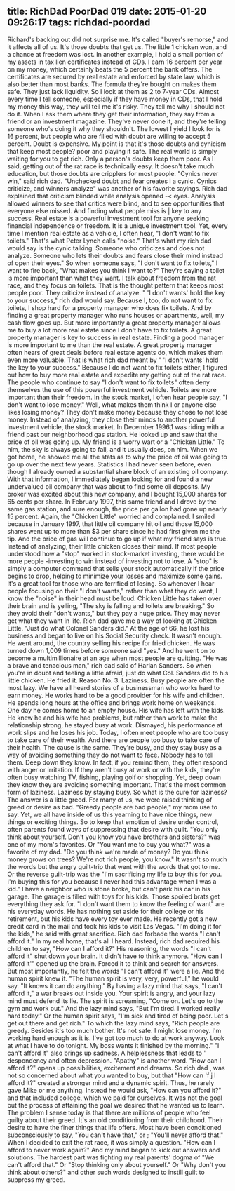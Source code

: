title: RichDad PoorDad 019
date: 2015-01-20 09:26:17
tags: richdad-poordad
---

Richard's backing out did not surprise me.  It's called "buyer's remorse," and it affects all of us. It's those doubts that get us. The little 1 chicken won, and a chance at freedom was lost.
In another example, I hold a small portion of my assets in tax lien certificates instead of CDs. I earn 16 percent per year on my money, which certainly beats the 5 percent the bank offers. The certificates are secured by real estate and enforced by state law, which is also better than most banks. The formula they're bought on makes them safe. They just lack liquidity. So I look at them as 2 to 7-year CDs. Almost every time I tell someone, especially if they have money in CDs, that I hold my money this way, they will tell me it's risky. They tell me why I should not do it. When I ask them where they get their information, they say from a friend or an investment magazine. They've never done it, and they're telling someone who's doing it why they shouldn't. The lowest I yield I look for is 16 percent, but people who are filled with doubt are willing to accept 5 percent. Doubt is expensive.
My point is that it's those doubts and cynicism that keep most people? poor and playing it safe. The real world is simply waiting for you to get rich.  Only a person's doubts keep them poor. As I said, getting out of the rat race is technically easy. It doesn't take much education, but those doubts are cripplers for most people.
"Cynics never win," said rich dad. "Unchecked doubt and fear creates i a cynic. Cynics criticize, and winners analyze" was another of his favorite sayings. Rich dad explained that criticism blinded while analysis opened -< eyes. Analysis allowed winners to see that critics were blind, and to see opportunities that everyone else missed. And finding what people miss is | key to any success.
Real estate is a powerful investment tool for anyone seeking financial independence or freedom. It is a unique investment tool. Yet, every time I mention real estate as a vehicle, I often hear, "I don't want to fix toilets." That's what Peter Lynch calls "noise." That's what my rich dad would say is the cynic talking. Someone who criticizes and does not
analyze. Someone who lets their doubts and fears close their mind instead of open their eyes."
So when someone says, "I don't want to fix toilets," I want to fire back, "What makes you think I want to?" They're saying a toilet is more important than what they want. I talk about freedom from the rat race, and they focus on toilets. That is the thought pattern that keeps most people poor. They criticize instead of analyze.
 " 'I don't wants' hold the key to your success," rich dad would say.
Because I, too, do not want to fix toilets, I shop hard for a property manager who does fix toilets. And by finding a great property manager who runs houses or apartments, well, my cash flow goes up. But more importantly a great property manager allows me to buy a lot more real estate since I don't have to fix toilets. A great property manager is key to success in real estate. Finding a good manager is more important to me than the real estate. A great property manager often hears of great deals before real estate agents do, which makes them even more valuable.
That is what rich dad meant by " 'I don't wants' hold the key to your success." Because I do not want to fix toilets either, I figured out how to buy more real estate and expedite my getting out of the rat race. The people who continue to say "I don't want to fix toilets" often deny themselves the use of this powerful investment vehicle. Toilets are more important than their freedom.
In the stock market, I often hear people say, "I don't want to lose money." Well, what makes them think I or anyone else likes losing money? They don't make money because they chose to not lose money. Instead of analyzing, they close their minds to another powerful investment vehicle, the stock market.
In December 1996,1 was riding with a friend past our neighborhood gas station. He looked up and saw that the price of oil was going up. My friend is a worry wart or a "Chicken Little." To him, the sky is always going to fall, and it usually does, on him.
When we got home, he showed me all the stats as to why the price of oil was going to go up over the next few years. Statistics I had never seen before, even though I already owned a substantial share block of an existing oil company. With that information, I immediately began looking for and found a new undervalued oil company that was about to find some oil deposits. My broker was excited about this new company, and I bought 15,000 shares for 65 cents per share.
In February 1997, this same friend and I drove by the same gas station, and sure enough, the price per gallon had gone up nearly 15 percent. Again, the "Chicken Little" worried and complained.  I smiled because in January 1997, that little oil company hit oil and those 15,000 shares went up to more than $3 per share since he had first given me the tip. And the price of gas will continue to go up if what my friend says is true.
Instead of analyzing, their little chicken closes their mind. If most people understood how a "stop" worked in stock-market investing, there would be more people -investing to win instead of investing not to lose. A "stop" is simply a computer command that sells your stock automatically if the price begins to drop, helping to minimize your losses and maximize some gains. It's a great tool for those who are terrified of losing.
So whenever I hear people focusing on their "I don't wants," rather than what they do want, I know the "noise" in their head must be loud. Chicken Little has taken over their brain and is yelling, "The sky is falling and toilets are breaking." So they avoid their "don't wants," but they pay a huge price. They may never get what they want in life.
Rich dad gave me a way of looking at Chicken Little.  "Just do what Colonel Sanders did." At the age of 66, he lost his business and began to live on his Social Security check. It wasn't enough. He went around, the country selling his recipe for fried chicken. He was turned down 1,009 times before someone said "yes." And he went on to become a
multimillionaire at an age when most people are quitting.  "He was a brave and tenacious man," rich dad said of Harlan Sanders.
So when you're in doubt and feeling a little afraid, just do what Col. Sanders did to his little chicken. He fried it.
Reason No. 3. Laziness. Busy people are often the most lazy. We have all heard stories of a businessman who works hard to earn money. He works hard to be a good provider for his wife and children. He spends long hours at the office and brings work home on weekends. One day he comes home to an empty house. His wife has left with the kids. He knew he and his wife had problems, but rather than work to make the relationship strong, he stayed busy at work. Dismayed, his  performance at work slips and he loses his job.
Today, I often meet people who are too busy to take care of their wealth. And there are people too busy to take care of their health. The cause is the same. They're busy, and they stay busy as a way of avoiding something they do not want to face. Nobody has to tell them.  Deep down they know. In fact, if you remind them, they often respond with anger or irritation.
If they aren't busy at work or with the kids, they're often busy watching TV, fishing, playing golf or shopping. Yet, deep down they know they are avoiding something important.  That's the most common form of laziness. Laziness by staying busy.
So what is the cure for laziness? The answer is a little greed.
For many of us, we were raised thinking of greed or desire as bad. "Greedy people are bad people," my mom use to say. Yet, we all have inside of us this yearning to have nice things, new things or exciting things. So to keep that emotion of desire under control, often parents found ways of suppressing that desire with guilt.
"You only think about yourself. Don't you know you have brothers and sisters?" was one of my mom's favorites. Or "You want me to buy you what?" was a favorite of my dad.  "Do you think we're made of money?   Do you think money grows on trees? We're not rich people, you know."
It wasn't so much the words but the angry guilt-trip that went with the words that got to me.
Or the reverse guilt-trip was the "I'm sacrificing my life to buy this for you. I'm buying this for you because I never had this advantage when I was a kid." I have a neighbor who is stone broke, but can't park his car in his garage. The garage is filled with toys for his kids. Those spoiled brats get everything they ask for.  "I don't want them to know the feeling of want" are his everyday words. He has nothing set aside for their college or his retirement, but his kids have every toy ever made. He recently got a new credit card in the mail and took his kids to visit Las Vegas.  "I'm doing it for the kids," he said with great sacrifice.
Rich dad forbade the words "I can't afford it."
In my real home, that's all I heard. Instead, rich dad required his children to say, "How can I afford it?" His reasoning, the words "I can't afford it" shut down your brain. It didn't have to think anymore. "How can I afford it'" opened up the brain. Forced it to think and search for answers.
But most importantly, he felt the words "I can't afford it" were a lie. And the human spirit knew it.  "The human spirit is very, very, powerful," he would say.  "It knows it can do anything." By having a lazy mind that says, "I can't afford it," a war breaks out inside you. Your spirit is angry, and your lazy mind must defend its lie. The spirit is screaming, "Come on. Let's go to the gym and work out." And the lazy mind says, "But I'm tired. I worked really hard today." Or the human spirit says, "I'm sick and tired of being poor.  Let's get out there and get rich." To which the lazy mind says, "Rich people are greedy.  Besides it's too much bother.
 It's not safe. I might lose money.  I'm working hard enough as it is. I've got too much to do at work anyway. Look at what I have to do tonight. My boss wants it finished by the morning."
"I can't afford it" also brings up sadness. A helplessness that leads to ' despondency and often depression. "Apathy" is another word. "How can I afford it?" opens up possibilities, excitement and dreams. So rich dad , was not so concerned about what you wanted to buy, but that "How can 'f j I afford it?" created a stronger mind and a dynamic spirit.
Thus, he rarely gave Mike or me anything. Instead he would ask, "How can you afford it?" and that included college, which we paid for ourselves. It was not the goal but the process of attaining the goal we desired that he wanted us to learn. The problem I sense today is that there are millions of people who feel guilty about their greed. It's an old conditioning from their childhood. Their desire to have the finer things that life offers. Most have been conditioned subconsciously to say, "You can't have that," or   ;
"You'll never afford that."
When I decided to exit the rat race, it was simply a question.  "How can I afford to never work again?" And my mind began to kick out answers and solutions. The hardest part was fighting my real parents' dogma of "We can't afford that." Or "Stop thinking only about yourself." Or "Why don't you think about others?" and other such words designed to instill guilt to suppress my greed.
